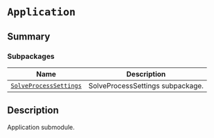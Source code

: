<a id="application"></a>

# `Application`

<a id="summary"></a>

## Summary

### Subpackages

| Name | Description |
|----------------------------------------------------------------------------------------------------------------------------------------------------|------------------------------------|
| [`SolveProcessSettings`](SolveProcessSettings/index.md#module-ansys.mechanical.stubs.v241.Ansys.ACT.Mechanical.Application.SolveProcessSettings)   | SolveProcessSettings subpackage.   |

<a id="description"></a>

## Description

Application submodule.

<!-- !! processed by numpydoc !! -->

